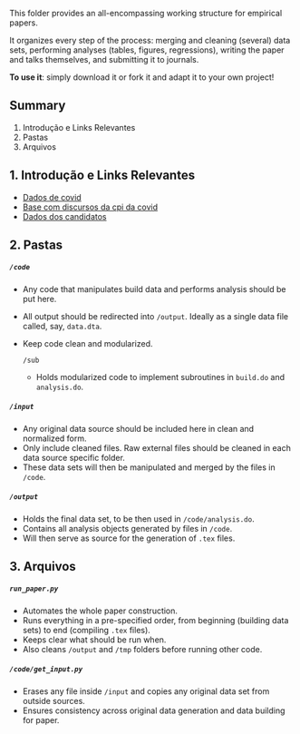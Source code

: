 
This folder provides an all-encompassing working structure for empirical papers.

It organizes every step of the process: merging and cleaning (several) data sets, performing analyses (tables, figures, regressions), writing the paper and talks themselves, and submitting it to journals.

**To use it**: simply download it or fork it and adapt it to your own project!


## Summary

1. Introdução e Links Relevantes
2. Pastas
3. Arquivos

## 1. Introdução e Links Relevantes

* [Dados de covid](https://brasil.io/dataset/covid19/files/)
* [Base com discursos da cpi da covid](https://basedosdados.org/dataset/br-senado-cpipandemia)
* [Dados dos candidatos](https://basedosdados.org/dataset/br-tse-eleicoes)

## 2. Pastas

##### `/code`
- Any code that manipulates build data and performs analysis should be put here.
- All output should be redirected into `/output`. Ideally as a single data file called, say, `data.dta`.
- Keep code clean and modularized.

  `/sub`
  - Holds modularized code to implement subroutines in `build.do` and `analysis.do`.
  
##### `/input`
- Any original data source should be included here in clean and normalized form.
- Only include cleaned files. Raw external files should be cleaned in each data source specific folder.
- These data sets will then be manipulated and merged by the files in `/code`.
  
##### `/output`
- Holds the final data set, to be then used in `/code/analysis.do`.
- Contains all analysis objects generated by files in `/code`.
- Will then serve as source for the generation of `.tex` files.

## 3. Arquivos

##### `run_paper.py`
- Automates the whole paper construction.
- Runs everything in a pre-specified order, from beginning (building data sets) to end (compiling `.tex` files).
- Keeps clear what should be run when.
- Also cleans `/output` and `/tmp` folders before running other code.

##### `/code/get_input.py`
- Erases any file inside `/input` and copies any original data set from outside sources.
- Ensures consistency across original data generation and data building for paper.

